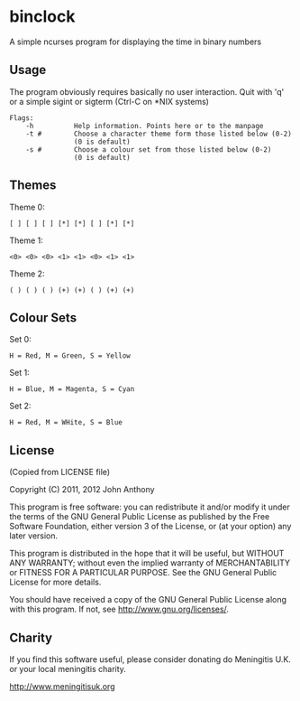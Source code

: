 # binclock

A simple ncurses program for displaying the time in binary numbers

## Usage

The program obviously requires basically no user interaction. Quit
with 'q' or a simple sigint or sigterm (Ctrl-C on *NIX systems)

```
Flags:
    -h          Help information. Points here or to the manpage
    -t #        Choose a character theme form those listed below (0-2)
                (0 is default)
    -s #        Choose a colour set from those listed below (0-2)
                (0 is default)
```

## Themes

Theme 0:
```
[ ] [ ] [ ] [*] [*] [ ] [*] [*] 
```

Theme 1:
```
<0> <0> <0> <1> <1> <0> <1> <1> 
```

Theme 2:
```
( ) ( ) ( ) (+) (+) ( ) (+) (+) 
```

## Colour Sets

Set 0:
```
H = Red, M = Green, S = Yellow
```

Set 1:
```
H = Blue, M = Magenta, S = Cyan
```

Set 2:
```
H = Red, M = WHite, S = Blue
```

## License
(Copied from LICENSE file)

Copyright (C) 2011, 2012 John Anthony

This program is free software: you can redistribute it and/or modify
it under the terms of the GNU General Public License as published by
the Free Software Foundation, either version 3 of the License, or
(at your option) any later version.

This program is distributed in the hope that it will be useful,
but WITHOUT ANY WARRANTY; without even the implied warranty of
MERCHANTABILITY or FITNESS FOR A PARTICULAR PURPOSE.  See the
GNU General Public License for more details.

You should have received a copy of the GNU General Public License
along with this program.  If not, see <http://www.gnu.org/licenses/>.

## Charity
If you find this software useful, please consider donating do Meningitis U.K. or your local meningitis charity.

http://www.meningitisuk.org
